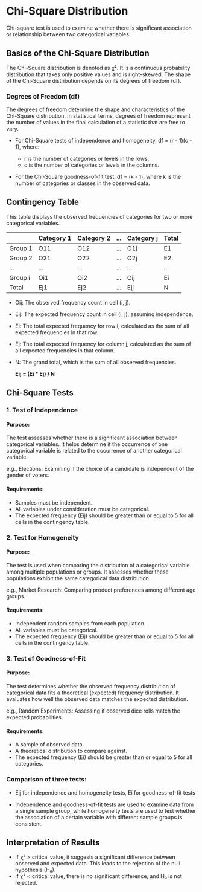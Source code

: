 # Chi-Square Distribution

Chi-square test is used to examine whether there is significant association or relationship between two categorical variables.

## Basics of the Chi-Square Distribution

The Chi-Square distribution is denoted as χ². It is a continuous probability distribution that takes only positive values and is right-skewed. The shape of the Chi-Square distribution depends on its degrees of freedom (df).

### Degrees of Freedom (df)

The degrees of freedom determine the shape and characteristics of the Chi-Square distribution. In statistical terms, degrees of freedom represent the number of values in the final calculation of a statistic that are free to vary.

- For Chi-Square tests of independence and homogeneity, df = (r - 1)(c - 1), where:
  - r is the number of categories or levels in the rows.
  - c is the number of categories or levels in the columns.

- For the Chi-Square goodness-of-fit test, df = (k - 1), where
  k is the number of categories or classes in the observed data.

## Contingency Table

This table displays the observed frequencies of categories for two or more categorical variables.

|          | Category 1 | Category 2 | ... | Category j | Total |
|----------|------------|------------|-----|------------|-------|
| Group 1  | O11        | O12        | ... | O1j        | E1    |
| Group 2  | O21        | O22        | ... | O2j        | E2    |
| ...      | ...        | ...        | ... | ...        | ...   |
| Group i  | Oi1        | Oi2        | ... | Oij        | Ei    |
| Total    | Ej1        | Ej2        | ... | Ejj        | N     |

- Oij: The observed frequency count in cell (i, j).
- Eij: The expected frequency count in cell (i, j), assuming independence.
- Ei: The total expected frequency for row i, calculated as the sum of all expected frequencies in that row.
- Ej: The total expected frequency for column j, calculated as the sum of all expected frequencies in that column.
- N: The grand total, which is the sum of all observed frequencies.

  **Eij = (Ei * Ej) / N**

## Chi-Square Tests

### 1. Test of Independence

#### Purpose:
The test assesses whether there is a significant association between categorical variables. It helps determine if the occurrence of one categorical variable is related to the occurrence of another categorical variable.

e.g., Elections: Examining if the choice of a candidate is independent of the gender of voters.

#### Requirements:
- Samples must be independent.
- All variables under consideration must be categorical.
- The expected frequency (Eij) should be greater than or equal to 5 for all cells in the contingency table.

### 2. Test for Homogeneity

#### Purpose:
The test is used when comparing the distribution of a categorical variable among multiple populations or groups. It assesses whether these populations exhibit the same categorical data distribution.

e.g., Market Research: Comparing product preferences among different age groups.

#### Requirements:
- Independent random samples from each population.
- All variables must be categorical.
- The expected frequency (Eij) should be greater than or equal to 5 for all cells in the contingency table.

### 3. Test of Goodness-of-Fit

#### Purpose:
The test determines whether the observed frequency distribution of categorical data fits a theoretical (expected) frequency distribution. It evaluates how well the observed data matches the expected distribution.

e.g., Random Experiments: Assessing if observed dice rolls match the expected probabilities.

#### Requirements:
- A sample of observed data.
- A theoretical distribution to compare against.
- The expected frequency (Ei) should be greater than or equal to 5 for all categories.

### Comparison of three tests:

- Eij for independence and homogeneity tests, Ei for goodness-of-fit tests

- Independence and goodness-of-fit tests are used to examine data from a single sample group, while homogeneity tests are used to test whether the association of a certain variable with different sample groups is consistent. 

## Interpretation of Results

- If χ² > critical value, it suggests a significant difference between observed and expected data.
This leads to the rejection of the null hypothesis (H₀).
- If χ² < critical value, there is no significant difference, and H₀ is not rejected.
